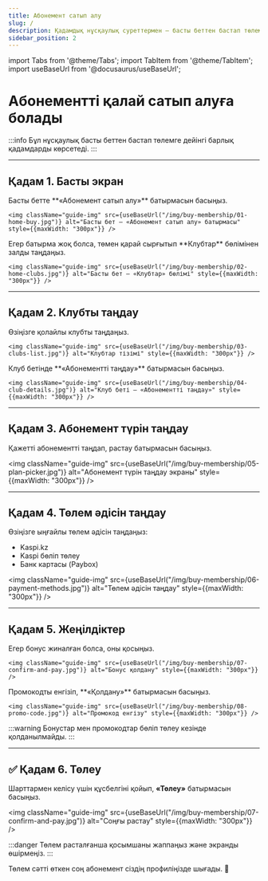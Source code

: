 ```yaml
---
title: Абонемент сатып алу
slug: /
description: Қадамдық нұсқаулық суреттермен — басты беттен бастап төлемге дейін.
sidebar_position: 2
---
```


import Tabs from '@theme/Tabs';
import TabItem from '@theme/TabItem';
import useBaseUrl from '@docusaurus/useBaseUrl';

# Абонементті қалай сатып алуға болады

:::info
Бұл нұсқаулық басты беттен бастап төлемге дейінгі барлық қадамдарды көрсетеді.
:::

---

## Қадам 1. Басты экран

<Tabs>
  <TabItem value="buy-btn" label="«Абонемент сатып алу» батырмасы">
    Басты бетте **«Абонемент сатып алу»** батырмасын басыңыз.

    <img className="guide-img" src={useBaseUrl("/img/buy-membership/01-home-buy.jpg")} alt="Басты бет — «Абонемент сатып алу» батырмасы" style={{maxWidth: "300px"}} />

  </TabItem>
  <TabItem value="clubs-section" label="«Клубтар» бөлімі">
    Егер батырма жоқ болса, төмен қарай сырғытып **Клубтар** бөлімінен залды таңдаңыз.

    <img className="guide-img" src={useBaseUrl("/img/buy-membership/02-home-clubs.jpg")} alt="Басты бет — «Клубтар» бөлімі" style={{maxWidth: "300px"}} />

  </TabItem>
</Tabs>

---

## Қадам 2. Клубты таңдау

<Tabs>
  <TabItem value="club-list" label="Клубтар тізімі">
    Өзіңізге қолайлы клубты таңдаңыз.

    <img className="guide-img" src={useBaseUrl("/img/buy-membership/03-clubs-list.jpg")} alt="Клубтар тізімі" style={{maxWidth: "300px"}} />

  </TabItem>
  <TabItem value="club-details" label="Клуб беті">
    Клуб бетінде **«Абонементті таңдау»** батырмасын басыңыз.

    <img className="guide-img" src={useBaseUrl("/img/buy-membership/04-club-details.jpg")} alt="Клуб беті — «Абонементті таңдау»" style={{maxWidth: "300px"}} />

  </TabItem>
</Tabs>

---

## Қадам 3. Абонемент түрін таңдау

Қажетті абонементті таңдап, растау батырмасын басыңыз.

<img className="guide-img" src={useBaseUrl("/img/buy-membership/05-plan-picker.jpg")} alt="Абонемент түрін таңдау экраны" style={{maxWidth: "300px"}} />

---

## Қадам 4. Төлем әдісін таңдау

Өзіңізге ыңғайлы төлем әдісін таңдаңыз:

- Kaspi.kz
- Kaspi бөліп төлеу
- Банк картасы (Paybox)

<img className="guide-img" src={useBaseUrl("/img/buy-membership/06-payment-methods.jpg")} alt="Төлем әдісін таңдау" style={{maxWidth: "300px"}} />

---

## Қадам 5. Жеңілдіктер

<Tabs>
  <TabItem value="bonus" label="Бонус">
    Егер бонус жиналған болса, оны қосыңыз.

    <img className="guide-img" src={useBaseUrl("/img/buy-membership/07-confirm-and-pay.jpg")} alt="Бонус қолдану" style={{maxWidth: "300px"}} />

  </TabItem>
  <TabItem value="promo" label="Промокод">
    Промокодты енгізіп, **«Қолдану»** батырмасын басыңыз.

    <img className="guide-img" src={useBaseUrl("/img/buy-membership/08-promo-code.jpg")} alt="Промокод енгізу" style={{maxWidth: "300px"}} />

  </TabItem>
</Tabs>

:::warning
Бонустар мен промокодтар бөліп төлеу кезінде қолданылмайды.
:::

---

## ✅ Қадам 6. Төлеу

Шарттармен келісу үшін құсбелгіні қойып, **«Төлеу»** батырмасын басыңыз.

<img className="guide-img" src={useBaseUrl("/img/buy-membership/07-confirm-and-pay.jpg")} alt="Соңғы растау" style={{maxWidth: "300px"}} />

:::danger
Төлем расталғанша қосымшаны жаппаңыз және экранды өшірмеңіз.
:::

Төлем сәтті өткен соң абонемент сіздің профиліңізде шығады. 🎉
